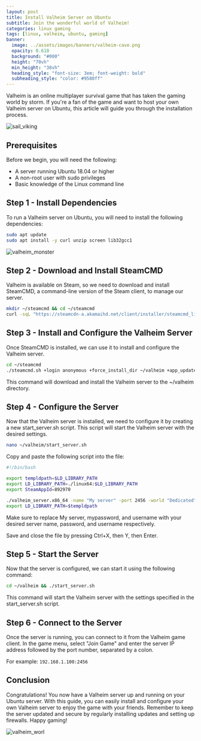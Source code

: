 ```yaml
---
layout: post
title: Install Valheim Server on Ubuntu
subtitle: Join the wonderful world of Valheim!
categories: linux gaming
tags: [linux, valheim, ubuntu, gaming]
banner:
  image: ../assets/images/banners/valheim-cave.png
  opacity: 0.618
  background: "#000"
  height: "70vh"
  min_height: "38vh"
  heading_style: "font-size: 3em; font-weight: bold"
  subheading_style: "color: #9580ff"
---
```

Valheim is an online multiplayer survival game that has taken the gaming world by storm. If you're a fan of the game and want to host your own Valheim server on Ubuntu, this article will guide you through the installation process.

![sail_viking](https://img2.storyblok.com/fit-in/1920x1080/f/157036/2560x1440/1bde3f3288/1-sailing.jpg "Sail, Viking!")


## Prerequisites
Before we begin, you will need the following:

* A server running Ubuntu 18.04 or higher
* A non-root user with sudo privileges
* Basic knowledge of the Linux command line

## Step 1 - Install Dependencies
To run a Valheim server on Ubuntu, you will need to install the following dependencies:
```bash
sudo apt update
sudo apt install -y curl unzip screen lib32gcc1
```

![valheim_monster](https://img2.storyblok.com/fit-in/1920x1080/f/157036/2560x1440/08ac0f3091/4-cultists.jpg "Monsters in the dark")


## Step 2 - Download and Install SteamCMD
Valheim is available on Steam, so we need to download and install SteamCMD, a command-line version of the Steam client, to manage our server.
```bash
mkdir ~/steamcmd && cd ~/steamcmd
curl -sqL "https://steamcdn-a.akamaihd.net/client/installer/steamcmd_linux.tar.gz" | tar zxvf -
```
 
## Step 3 - Install and Configure the Valheim Server
Once SteamCMD is installed, we can use it to install and configure the Valheim server.
```bash
cd ~/steamcmd
./steamcmd.sh +login anonymous +force_install_dir ~/valheim +app_update 896660 validate +exit
```
This command will download and install the Valheim server to the ~/valheim directory.


## Step 4 - Configure the Server
Now that the Valheim server is installed, we need to configure it by creating a new start_server.sh script. This script will start the Valheim server with the desired settings.

```bash
nano ~/valheim/start_server.sh
```
Copy and paste the following script into the file:
```bash
#!/bin/bash

export templdpath=$LD_LIBRARY_PATH
export LD_LIBRARY_PATH=./linux64:$LD_LIBRARY_PATH
export SteamAppId=892970

./valheim_server.x86_64 -name "My server" -port 2456 -world "Dedicated" -password "mypassword" -savedir "/home/username/valheim/saves"
export LD_LIBRARY_PATH=$templdpath
```
Make sure to replace My server, mypassword, and username with your desired server name, password, and username respectively.

Save and close the file by pressing Ctrl+X, then Y, then Enter.

## Step 5 - Start the Server
Now that the server is configured, we can start it using the following command:

```bash
cd ~/valheim && ./start_server.sh
```
This command will start the Valheim server with the settings specified in the start_server.sh script.


## Step 6 - Connect to the Server

Once the server is running, you can connect to it from the Valheim game client. In the game menu, select "Join Game" and enter the server IP address followed by the port number, separated by a colon.

For example: ```192.168.1.100:2456```

## Conclusion
Congratulations! You now have a Valheim server up and running on your Ubuntu server. With this guide, you can easily install and configure your own Valheim server to enjoy the game with your friends. Remember to keep the server updated and secure by regularly installing updates and setting up firewalls. Happy gaming!

![valheim_worl](https://img2.storyblok.com/fit-in/1920x1080/f/157036/2560x1440/ec2eb4f15a/11-loxriding.png "World of Valheim")

